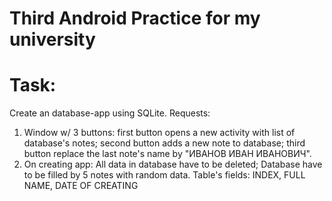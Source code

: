 # Third Android Practice for my university
# Task:
Create an database-app using SQLite. Requests:
1. Window w/ 3 buttons:
first button opens a new activity with list of database's notes;
second button adds a new note to database;
third button replace the last note's name by "ИВАНОВ ИВАН ИВАНОВИЧ".
2. On creating app:
All data in database have to be deleted;
Database have to be filled by 5 notes with random data.
Table's fields:
INDEX, FULL NAME, DATE OF CREATING


